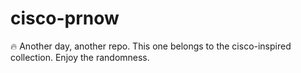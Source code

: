 ﻿# cisco-prnow

🔥 Another day, another repo.
This one belongs to the cisco-inspired collection.
Enjoy the randomness.
